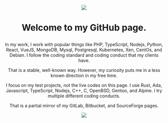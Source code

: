 
<p align='center'>
    <img src="https://gidigi.com/cdn/love.gif">
</p>


<p align='center'>
<h1><p align='center'>Welcome to my GitHub page.</p></h1>
</p>
<p align='center'>
    In my work, I work with popular things like PHP, TypeScript, Nodejs, Python, React, VueJS, MongoDB, Mysql, Postgresql, Kubernetes, Xen, CentOs, and Debian. I follow the coding standard and coding conduct that my clients have.
</p>
<p align='center'>
    That is a stable, well-known way. However, my curiosity puts me in a less known direction in my free time.
</p>
<p align='center'>
    I focus on my test projects, not the live codes on this page. I use Rust, Ada, Javascript, TypeScript, Nodejs, C++, C, OpenBSD, Gentoo, and Alpine. I  try multiple different coding conducts.
</p>
<p align='center'>
    That is a partial mirror of my GitLab, Bitbucket, and SourceForge pages.
</p>
<p align='center'>
    <img src="https://github-readme-stats.vercel.app/api/top-langs/?username=Soldy&show_icons=true&title_color=ffffff&icon_color=2A75CF&text_color=daf7dc&bg_color=191919">
</p>
